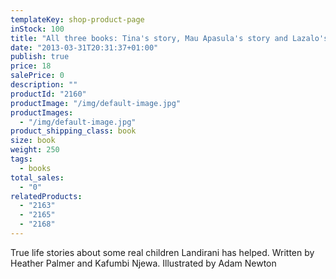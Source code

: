 ```yaml
---
templateKey: shop-product-page
inStock: 100
title: "All three books: Tina's story, Mau Apasula's story and Lazalo's story."
date: "2013-03-31T20:31:37+01:00"
publish: true
price: 18
salePrice: 0
description: ""
productId: "2160"
productImage: "/img/default-image.jpg"
productImages:
  - "/img/default-image.jpg"
product_shipping_class: book
size: book
weight: 250
tags:
  - books
total_sales:
  - "0"
relatedProducts:
  - "2163"
  - "2165"
  - "2168"
---
```


True life stories about some real children Landirani has helped. Written by Heather Palmer and Kafumbi Njewa. Illustrated by Adam Newton
